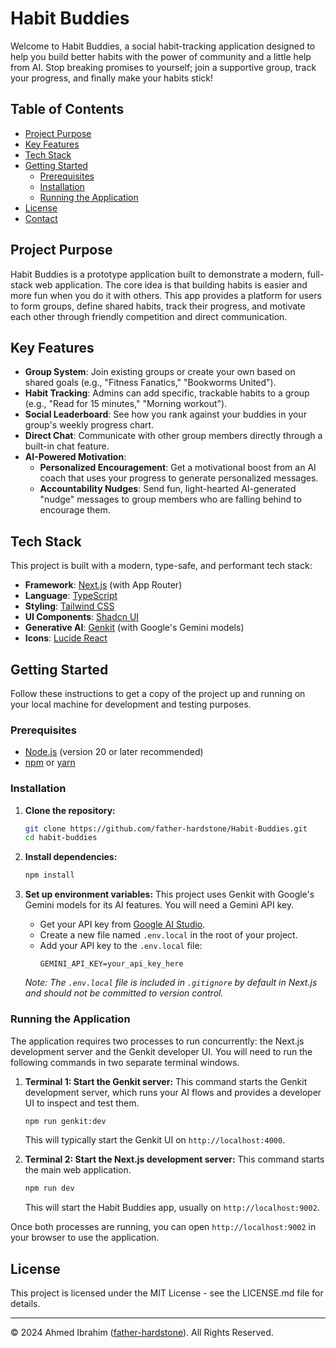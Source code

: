 # Habit Buddies

Welcome to Habit Buddies, a social habit-tracking application designed to help you build better habits with the power of community and a little help from AI. Stop breaking promises to yourself; join a supportive group, track your progress, and finally make your habits stick!

## Table of Contents

- [Project Purpose](#project-purpose)
- [Key Features](#key-features)
- [Tech Stack](#tech-stack)
- [Getting Started](#getting-started)
  - [Prerequisites](#prerequisites)
  - [Installation](#installation)
  - [Running the Application](#running-the-application)
- [License](#license)
- [Contact](#contact)

## Project Purpose

Habit Buddies is a prototype application built to demonstrate a modern, full-stack web application. The core idea is that building habits is easier and more fun when you do it with others. This app provides a platform for users to form groups, define shared habits, track their progress, and motivate each other through friendly competition and direct communication.

## Key Features

- **Group System**: Join existing groups or create your own based on shared goals (e.g., "Fitness Fanatics," "Bookworms United").
- **Habit Tracking**: Admins can add specific, trackable habits to a group (e.g., "Read for 15 minutes," "Morning workout").
- **Social Leaderboard**: See how you rank against your buddies in your group's weekly progress chart.
- **Direct Chat**: Communicate with other group members directly through a built-in chat feature.
- **AI-Powered Motivation**:
  - **Personalized Encouragement**: Get a motivational boost from an AI coach that uses your progress to generate personalized messages.
  - **Accountability Nudges**: Send fun, light-hearted AI-generated "nudge" messages to group members who are falling behind to encourage them.

## Tech Stack

This project is built with a modern, type-safe, and performant tech stack:

- **Framework**: [Next.js](https://nextjs.org/) (with App Router)
- **Language**: [TypeScript](https://www.typescriptlang.org/)
- **Styling**: [Tailwind CSS](https://tailwindcss.com/)
- **UI Components**: [Shadcn UI](https://ui.shadcn.com/)
- **Generative AI**: [Genkit](https://firebase.google.com/docs/genkit) (with Google's Gemini models)
- **Icons**: [Lucide React](https://lucide.dev/guide/packages/lucide-react)

## Getting Started

Follow these instructions to get a copy of the project up and running on your local machine for development and testing purposes.

### Prerequisites

- [Node.js](https://nodejs.org/) (version 20 or later recommended)
- [npm](https://www.npmjs.com/) or [yarn](https://yarnpkg.com/)

### Installation

1.  **Clone the repository:**
    ```bash
    git clone https://github.com/father-hardstone/Habit-Buddies.git
    cd habit-buddies
    ```

2.  **Install dependencies:**
    ```bash
    npm install
    ```

3.  **Set up environment variables:**
    This project uses Genkit with Google's Gemini models for its AI features. You will need a Gemini API key.

    - Get your API key from [Google AI Studio](https://aistudio.google.com/app/apikey).
    - Create a new file named `.env.local` in the root of your project.
    - Add your API key to the `.env.local` file:
      ```
      GEMINI_API_KEY=your_api_key_here
      ```
    *Note: The `.env.local` file is included in `.gitignore` by default in Next.js and should not be committed to version control.*

### Running the Application

The application requires two processes to run concurrently: the Next.js development server and the Genkit developer UI. You will need to run the following commands in two separate terminal windows.

1.  **Terminal 1: Start the Genkit server:**
    This command starts the Genkit development server, which runs your AI flows and provides a developer UI to inspect and test them.

    ```bash
    npm run genkit:dev
    ```
    This will typically start the Genkit UI on `http://localhost:4000`.

2.  **Terminal 2: Start the Next.js development server:**
    This command starts the main web application.

    ```bash
    npm run dev
    ```
    This will start the Habit Buddies app, usually on `http://localhost:9002`.

Once both processes are running, you can open `http://localhost:9002` in your browser to use the application.

## License

This project is licensed under the MIT License - see the LICENSE.md file for details.

---

© 2024 Ahmed Ibrahim ([father-hardstone](https://github.com/father-hardstone)). All Rights Reserved.
